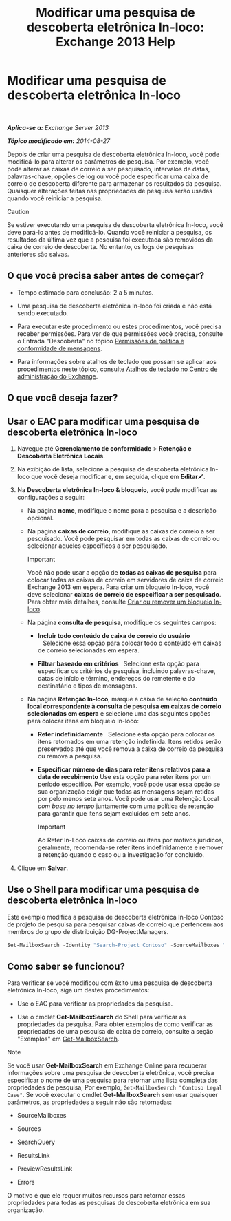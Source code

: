 ﻿---
title: 'Modificar uma pesquisa de descoberta eletrônica In-loco: Exchange 2013 Help'
TOCTitle: Modificar uma pesquisa de descoberta eletrônica In-loco
ms:assetid: 3162743c-cc12-4997-91e0-bcbfea8bcb17
ms:mtpsurl: https://technet.microsoft.com/pt-br/library/Dd335182(v=EXCHG.150)
ms:contentKeyID: 50485286
ms.date: 05/22/2018
mtps_version: v=EXCHG.150
ms.translationtype: MT
---

# Modificar uma pesquisa de descoberta eletrônica In-loco

 

_**Aplica-se a:** Exchange Server 2013_

_**Tópico modificado em:** 2014-08-27_

Depois de criar uma pesquisa de descoberta eletrônica In-loco, você pode modificá-lo para alterar os parâmetros de pesquisa. Por exemplo, você pode alterar as caixas de correio a ser pesquisado, intervalos de datas, palavras-chave, opções de log ou você pode especificar uma caixa de correio de descoberta diferente para armazenar os resultados da pesquisa. Quaisquer alterações feitas nas propriedades de pesquisa serão usadas quando você reiniciar a pesquisa.


> [!CAUTION]
> Se estiver executando uma pesquisa de descoberta eletrônica In-loco, você deve pará-lo antes de modificá-lo. Quando você reiniciar a pesquisa, os resultados da última vez que a pesquisa foi executada são removidos da caixa de correio de descoberta. No entanto, os logs de pesquisas anteriores são salvas.



## O que você precisa saber antes de começar?

  - Tempo estimado para conclusão: 2 a 5 minutos.

  - Uma pesquisa de descoberta eletrônica In-loco foi criada e não está sendo executado.

  - Para executar este procedimento ou estes procedimentos, você precisa receber permissões. Para ver de que permissões você precisa, consulte o Entrada "Descoberta" no tópico [Permissões de política e conformidade de mensagens](messaging-policy-and-compliance-permissions-exchange-2013-help.md).

  - Para informações sobre atalhos de teclado que possam se aplicar aos procedimentos neste tópico, consulte [Atalhos de teclado no Centro de administração do Exchange](keyboard-shortcuts-in-the-exchange-admin-center-exchange-online-protection-help.md).

## O que você deseja fazer?

## Usar o EAC para modificar uma pesquisa de descoberta eletrônica In-loco

1.  Navegue até **Gerenciamento de conformidade** \> **Retenção e Descoberta Eletrônica Locais**.

2.  Na exibição de lista, selecione a pesquisa de descoberta eletrônica In-loco que você deseja modificar e, em seguida, clique em **Editar**![Ícone de edição](images/JJ218640.6f53ccb2-1f13-4c02-bea0-30690e6ea71d(EXCHG.150).gif "Ícone de edição").

3.  Na **Descoberta eletrônica In-loco & bloqueio**, você pode modificar as configurações a seguir:
    
      - Na página **nome**, modifique o nome para a pesquisa e a descrição opcional.
    
      - Na página **caixas de correio**, modifique as caixas de correio a ser pesquisado. Você pode pesquisar em todas as caixas de correio ou selecionar aqueles específicos a ser pesquisado.
        

        > [!IMPORTANT]
        > Você não pode usar a opção de <STRONG>todas as caixas de pesquisa</STRONG> para colocar todas as caixas de correio em servidores de caixa de correio Exchange 2013 em espera. Para criar um bloqueio In-loco, você deve selecionar <STRONG>caixas de correio de especificar a ser pesquisado</STRONG>. Para obter mais detalhes, consulte <A href="https://docs.microsoft.com/pt-br/exchange/security-and-compliance/create-or-remove-in-place-holds">Criar ou remover um bloqueio In-loco</A>.

    
      - Na página **consulta de pesquisa**, modifique os seguintes campos:
        
          - **Incluir todo conteúdo de caixa de correio do usuário**    Selecione essa opção para colocar todo o conteúdo em caixas de correio selecionadas em espera.
        
          - **Filtrar baseado em critérios**   Selecione esta opção para especificar os critérios de pesquisa, incluindo palavras-chave, datas de início e término, endereços do remetente e do destinatário e tipos de mensagens.
    
      - Na página **Retenção In-loco**, marque a caixa de seleção **conteúdo local correspondente à consulta de pesquisa em caixas de correio selecionadas em espera** e selecione uma das seguintes opções para colocar itens em bloqueio In-loco:
        
          - **Reter indefinidamente**   Selecione esta opção para colocar os itens retornados em uma retenção indefinida. Itens retidos serão preservados até que você remova a caixa de correio da pesquisa ou remova a pesquisa.
        
          - **Especificar número de dias para reter itens relativos para a data de recebimento** Use esta opção para reter itens por um período específico. Por exemplo, você pode usar essa opção se sua organização exigir que todas as mensagens sejam retidas por pelo menos sete anos. Você pode usar uma Retenção Local *com base no tempo* juntamente com uma política de retenção para garantir que itens sejam excluídos em sete anos.
            

            > [!IMPORTANT]
            > Ao Reter In-Loco caixas de correio ou itens por motivos jurídicos, geralmente, recomenda-se reter itens indefinidamente e remover a retenção quando o caso ou a investigação for concluído.



4.  Clique em **Salvar**.

## Use o Shell para modificar uma pesquisa de descoberta eletrônica In-loco

Este exemplo modifica a pesquisa de descoberta eletrônica In-loco Contoso de projeto de pesquisa para pesquisar caixas de correio que pertencem aos membros do grupo de distribuição DG-ProjectManagers.

```powershell
Set-MailboxSearch -Identity "Search-Project Contoso" -SourceMailboxes "DG-ProjectManagers"
```

## Como saber se funcionou?

Para verificar se você modificou com êxito uma pesquisa de descoberta eletrônica In-loco, siga um destes procedimentos:

  - Use o EAC para verificar as propriedades da pesquisa.

  - Use o cmdlet **Get-MailboxSearch** do Shell para verificar as propriedades da pesquisa. Para obter exemplos de como verificar as propriedades de uma pesquisa de caixa de correio, consulte a seção "Exemplos" em [Get-MailboxSearch](https://technet.microsoft.com/pt-br/library/dd351021\(v=exchg.150\)).


> [!NOTE]
> Se você usar <STRONG>Get-MailboxSearch</STRONG> em Exchange Online para recuperar informações sobre uma pesquisa de descoberta eletrônica, você precisa especificar o nome de uma pesquisa para retornar uma lista completa das propriedades de pesquisa; Por exemplo, <CODE>Get-MailboxSearch "Contoso Legal Case"</CODE>. Se você executar o cmdlet <STRONG>Get-MailboxSearch</STRONG> sem usar quaisquer parâmetros, as propriedades a seguir não são retornadas: 
> <UL>
> <LI>
> <P>SourceMailboxes</P>
> <LI>
> <P>Sources</P>
> <LI>
> <P>SearchQuery</P>
> <LI>
> <P>ResultsLink</P>
> <LI>
> <P>PreviewResultsLink</P>
> <LI>
> <P>Errors</P></LI></UL>O motivo é que ele requer muitos recursos para retornar essas propriedades para todas as pesquisas de descoberta eletrônica em sua organização.


